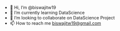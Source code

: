 - 👋 Hi, I’m @biswajitw19
- 🌱 I’m currently learning DataScience
- 💞️ I’m looking to collaborate on DataScience Project
- 📫 How to reach me biswajitw19@gmail.com

<!---
biswajitw19/biswajitw19 is a ✨ special ✨ repository because its `README.md` (this file) appears on your GitHub profile.
You can click the Preview link to take a look at your changes.
--->
